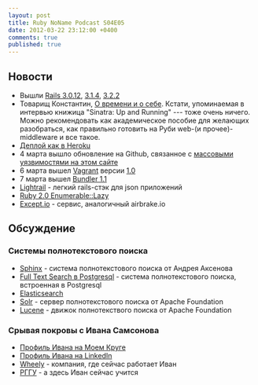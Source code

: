 ```yaml
---
layout: post
title: Ruby NoName Podcast S04E05
date: 2012-03-22 23:12:00 +0400
comments: true
published: true
---
```

## Новости

* Вышли [Rails 3.0.12](http://weblog.rubyonrails.org/2012/3/1/ann-rails-3-0-12-has-been-released), [3.1.4](http://weblog.rubyonrails.org/2012/3/1/ann-rails-3-1-4-has-been-released), [3.2.2](http://weblog.rubyonrails.org/2012/3/1/ann-rails-3-2-2-has-been-released)
* Товарищ Константин, [О времени и о себе](http://rubysource.com/interview-with-konstantin-haase/). Кстати,
  упоминаемая в интервью книжица "Sinatra: Up and Running" --- тоже очень
  ничего. Можно рекомендовать как академическое пособие для желающих
  разобраться, как правильно готовить на Руби web-(и прочее)-middleware и все такое.
* [Деплой как в Heroku](https://github.com/mislav/git-deploy)
* 4 марта вышло обновление на Github, связанное с [массовыми уязвимостями на этом сайте](https://github.com/blog/1068-public-key-security-vulnerability-and-mitigation)
* 6 марта вышел [Vagrant](http://vagrantup.com/) версии [1.0](https://github.com/mitchellh/vagrant/tree/v1.0.0)
* 7 марта вышел [Bundler 1.1](https://github.com/carlhuda/bundler/tree/v1.1.0)
* [Lightrail](https://github.com/lightness/lightrail) - легкий rails-стэк для json приложений
* [Ruby 2.0 Enumerable::Lazy](http://blog.railsware.com/2012/03/13/ruby-2-0-enumerablelazy/)
* [Except.io](http://except.io/) - сервис, аналогичный airbrake.io

## Обсуждение

### Системы полнотекстового поиска

* [Sphinx](http://sphinxsearch.com/) - система полнотекстового поиска от Андрея Аксенова
* [Full Text Search в Postgresql](http://www.postgresql.org/docs/9.1/interactive/textsearch.html) - система
	полнотекстового поиска, встроенная в Postgresql
* [Elasticsearch](http://www.elasticsearch.org/)
* [Solr](http://lucene.apache.org/solr/) - сервер полнотекстового поиска от Apache Foundation
* [Lucene](http://lucene.apache.org/) - движок полнотекствого поиска от Apache Foundation

### Срывая покровы с Ивана Самсонова

* [Профиль Ивана на Моем Круге](http://samsonov-ivan.moikrug.ru/)
* [Профиль Ивана на LinkedIn](http://www.linkedin.com/in/samsonovivan)
* [Wheely](http://wheely.com/) - компания, где сейчас работает Иван
* [РГГУ](http://www.rsuh.ru/) - а здесь Иван сейчас учится
